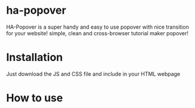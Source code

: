 # ha-popover
HA-Popover is a super handy and easy to use popover with nice transition for your website! simple, clean and cross-browser tutorial maker popover!


# Installation
Just download the JS and CSS file and include in your HTML webpage


# How to use

